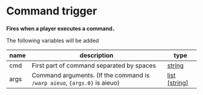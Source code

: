 # Command trigger
**Fires when a player executes a command．**

The following variables will be added

| name | description                                                               | type                                     |
|------|---------------------------------------------------------------------------|------------------------------------------|
| cmd  | First part of command separated by spaces                                 | [string](/variable/types.md#string)      |
| args | Command arguments. (If the command is `/warp aieuo`, `{args.0}` is aieuo) | [list [string]](/variable/types.md#list) |
